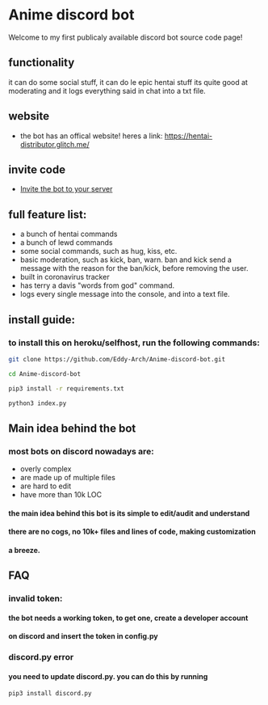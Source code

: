 # Anime discord bot 
Welcome to my first publicaly available discord bot source code page!
 
## functionality 
 
it can do some social stuff,
it can do le epic hentai stuff
its quite good at moderating
and it logs everything said in  chat into a txt file.

## website
- the bot has an offical website! heres a link: https://hentai-distributor.glitch.me/
## invite code
- [Invite the bot to your server](https://discordapp.com/oauth2/authorize?client_id=610938779401846804&scope=bot&permissions=8)


## full feature list:

- a bunch of hentai commands
- a bunch of lewd commands
- some social commands, such as hug, kiss, etc. 
- basic moderation, such as kick, ban, warn. ban and kick send a message with the reason for the ban/kick, before removing the user.
- built in coronavirus tracker
- has terry a davis "words from god" command.
- logs every single message into the console, and into a text file. 


## install guide:
### to install this on heroku/selfhost, run the following commands: 
```bash
git clone https://github.com/Eddy-Arch/Anime-discord-bot.git
```

```bash
cd Anime-discord-bot
```

```bash
pip3 install -r requirements.txt
```

```bash
python3 index.py
```

## Main idea behind the bot
### most bots on discord nowadays are:
- overly complex
- are made up of multiple files
- are hard to edit
- have more than 10k LOC
#### the main idea behind this bot is its simple to edit/audit and understand
#### there are no cogs, no 10k+ files and lines of code, making customization
#### a breeze.

## FAQ
### invalid token:
#### the bot needs a working token, to get one, create a developer account 
#### on discord and insert the token in config.py
### discord.py error
#### you need to update discord.py. you can do this by running
```pip3 install discord.py```
